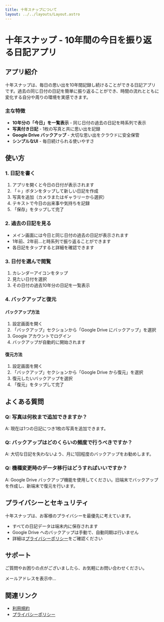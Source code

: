 ```yaml
---
title: 十年スナップについて
layout: ../../layouts/Layout.astro
---
```


# 十年スナップ - 10年間の今日を振り返る日記アプリ

## アプリ紹介

十年スナップは、毎日の思い出を10年間記録し続けることができる日記アプリです。過去の同じ日付の日記を簡単に振り返ることができ、時間の流れとともに変化する自分や周りの環境を実感できます。

### 主な特徴

- **10年分の「今日」を一覧表示** - 同じ日付の過去の日記を時系列で表示
- **写真付き日記** - 1枚の写真と共に思い出を記録
- **Google Drive バックアップ** - 大切な思い出をクラウドに安全保管
- **シンプルなUI** - 毎日続けられる使いやすさ

## 使い方

### 1. 日記を書く

1. アプリを開くと今日の日付が表示されます
2. 「＋」ボタンをタップして新しい日記を作成
3. 写真を追加（カメラまたはギャラリーから選択）
4. テキストで今日の出来事や気持ちを記録
5. 「保存」をタップして完了

### 2. 過去の日記を見る

- メイン画面には今日と同じ日付の過去の日記が表示されます
- 1年前、2年前...と時系列で振り返ることができます
- 各日記をタップすると詳細を確認できます

### 3. 日付を選んで閲覧

1. カレンダーアイコンをタップ
2. 見たい日付を選択
3. その日付の過去10年分の日記を一覧表示

### 4. バックアップと復元

#### バックアップ方法
1. 設定画面を開く
2. 「バックアップ」セクションから「Google Drive にバックアップ」を選択
3. Google アカウントでログイン
4. バックアップが自動的に開始されます

#### 復元方法
1. 設定画面を開く
2. 「バックアップ」セクションから「Google Drive から復元」を選択
3. 復元したいバックアップを選択
4. 「復元」をタップして完了

## よくある質問

### Q: 写真は何枚まで追加できますか？
A: 現在は1つの日記につき1枚の写真を追加できます。

### Q: バックアップはどのくらいの頻度で行うべきですか？
A: 大切な日記を失わないよう、月に1回程度のバックアップをお勧めします。

### Q: 機種変更時のデータ移行はどうすればいいですか？
A: Google Drive バックアップ機能を使用してください。旧端末でバックアップを作成し、新端末で復元を行います。

## プライバシーとセキュリティ

十年スナップは、お客様のプライバシーを最優先に考えています。

- すべての日記データは端末内に保存されます
- Google Drive へのバックアップは手動で、自動同期は行いません
- 詳細は[プライバシーポリシー](./privacy.md)をご確認ください

## サポート

ご質問やお困りの点がございましたら、お気軽にお問い合わせください。

<span id="support-email">メールアドレスを表示中...</span>

<script>
  const parts = ['tanaka', '.', 'hiroki', '@', 'gmail', '.', 'com'];
  const email = parts.join('');
  const element = document.getElementById('support-email');
  if (element) {
    element.innerHTML = `<a href="mailto:${email}?subject=十年スナップについて">${email}</a>`;
  }
</script>

## 関連リンク

- [利用規約](./termofuse)
- [プライバシーポリシー](./privacy)